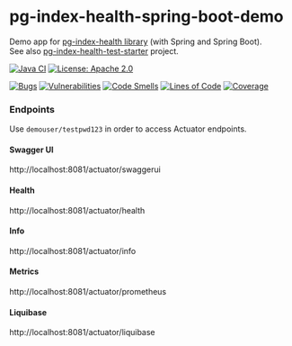 # pg-index-health-spring-boot-demo
Demo app for [pg-index-health library](https://github.com/mfvanek/pg-index-health) (with Spring and Spring Boot).  
See also [pg-index-health-test-starter](https://github.com/mfvanek/pg-index-health-test-starter) project.

[![Java CI](https://github.com/mfvanek/pg-index-health-spring-boot-demo/workflows/Java%20CI/badge.svg)](https://github.com/mfvanek/pg-index-health-spring-boot-demo/actions "Java CI")
[![License: Apache 2.0](https://img.shields.io/badge/License-Apache%202.0-blue.svg)](https://github.com/mfvanek/pg-index-health-spring-boot-demo/blob/master/LICENSE "Apache License 2.0")

[![Bugs](https://sonarcloud.io/api/project_badges/measure?project=mfvanek_pg-index-health-spring-boot-demo&metric=bugs)](https://sonarcloud.io/summary/new_code?id=mfvanek_pg-index-health-spring-boot-demo)
[![Vulnerabilities](https://sonarcloud.io/api/project_badges/measure?project=mfvanek_pg-index-health-spring-boot-demo&metric=vulnerabilities)](https://sonarcloud.io/summary/new_code?id=mfvanek_pg-index-health-spring-boot-demo)
[![Code Smells](https://sonarcloud.io/api/project_badges/measure?project=mfvanek_pg-index-health-spring-boot-demo&metric=code_smells)](https://sonarcloud.io/summary/new_code?id=mfvanek_pg-index-health-spring-boot-demo)
[![Lines of Code](https://sonarcloud.io/api/project_badges/measure?project=mfvanek_pg-index-health-spring-boot-demo&metric=ncloc)](https://sonarcloud.io/summary/new_code?id=mfvanek_pg-index-health-spring-boot-demo)
[![Coverage](https://sonarcloud.io/api/project_badges/measure?project=mfvanek_pg-index-health-spring-boot-demo&metric=coverage)](https://sonarcloud.io/summary/new_code?id=mfvanek_pg-index-health-spring-boot-demo)

### Endpoints
Use `demouser/testpwd123` in order to access Actuator endpoints.

#### Swagger UI
http://localhost:8081/actuator/swaggerui

#### Health
http://localhost:8081/actuator/health

#### Info
http://localhost:8081/actuator/info

#### Metrics
http://localhost:8081/actuator/prometheus

#### Liquibase
http://localhost:8081/actuator/liquibase
